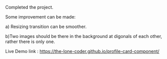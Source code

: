 Completed the project.

Some improvement can be made: 

a) Resizing transition can be smoother.

b)Two images should be there in the background at digonals of each other, rather there is only one.

Live Demo link : https://the-lone-coder.github.io/profile-card-component/